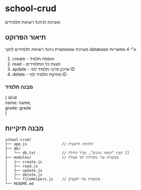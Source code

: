 # school-crud

מערכת לניהול רשימת תלמידים  

## תיאור הפרוקט

מערכת שמאפשרת ניהול רשימת תלמידים לתוך database ע"י 4 אפשריות   
   
1. create - הוספת תלמיד 
2. read - הצגת כל התלמידים
3. apdate - עדכון פרטי תלמיד לפי ID
4. delete - מחיקת תלמיד לפי ID

### מבנה תלמיד 

{
    id:id  
    name: name,   
    grade: grade  
}

## מבנה תיקייות

```
school-crud/
├── app.js                // הלוגיקה הראשית
├── db/
│   └── db.txt            // קובץ "המסד נתונים", מכיל תחילה []
├── modules/              // פונקציות עזר מופרדות לפי פעולה
│   ├── create.js
│   ├── read.js
│   ├── update.js
│   ├── delete.js
│   └── fileHelpers.js    // פונקציות עזר לקבצים
└── README.md
```